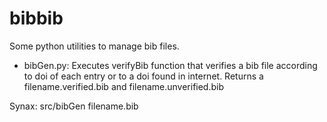 bibbib
======

Some python utilities to manage bib files. 

* bibGen.py:
Executes verifyBib function that verifies a bib file according to doi of each entry or to a doi found in internet. 
Returns a filename.verified.bib and  filename.unverified.bib

Synax:
src/bibGen filename.bib
